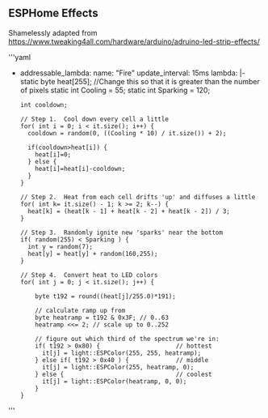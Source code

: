 ## ESPHome Effects

Shamelessly adapted from https://www.tweaking4all.com/hardware/arduino/adruino-led-strip-effects/

'''yaml
- addressable_lambda:
    name: "Fire"
    update_interval: 15ms
    lambda: |-
      static byte heat[255]; //Change this so that it is greater than the number of pixels
      static int Cooling = 55;
      static int Sparking = 120;

      int cooldown;
    
      // Step 1.  Cool down every cell a little
      for( int i = 0; i < it.size(); i++) {
        cooldown = random(0, ((Cooling * 10) / it.size()) + 2);
      
        if(cooldown>heat[i]) {
          heat[i]=0;
        } else {
          heat[i]=heat[i]-cooldown;
        }
      }
    
      // Step 2.  Heat from each cell drifts 'up' and diffuses a little
      for( int k= it.size() - 1; k >= 2; k--) {
        heat[k] = (heat[k - 1] + heat[k - 2] + heat[k - 2]) / 3;
      }
      
      // Step 3.  Randomly ignite new 'sparks' near the bottom
      if( random(255) < Sparking ) {
        int y = random(7);
        heat[y] = heat[y] + random(160,255);
      }

      // Step 4.  Convert heat to LED colors
      for( int j = 0; j < it.size(); j++) {

          byte t192 = round((heat[j]/255.0)*191);
 
          // calculate ramp up from
          byte heatramp = t192 & 0x3F; // 0..63
          heatramp <<= 2; // scale up to 0..252
        
          // figure out which third of the spectrum we're in:
          if( t192 > 0x80) {                     // hottest
            it[j] = light::ESPColor(255, 255, heatramp);
          } else if( t192 > 0x40 ) {             // middle
            it[j] = light::ESPColor(255, heatramp, 0);
          } else {                               // coolest
            it[j] = light::ESPColor(heatramp, 0, 0);
          }
      }
'''